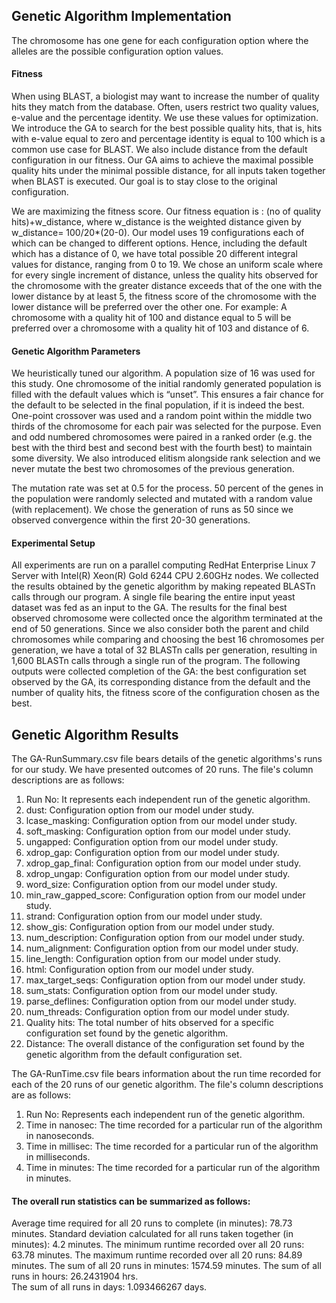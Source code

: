 ## Genetic Algorithm Implementation

The chromosome has one gene for each configuration option where the alleles are the possible configuration option values.

#### Fitness 
When using BLAST, a biologist may want to increase the number of quality hits they match from the database.  Often, users restrict two quality values, e-value and the percentage identity. We use these values for optimization. We introduce the GA to search for the best possible quality hits, that is, hits with e-value equal to zero and percentage identity is equal to 100 which is a common use case for BLAST. We also include distance from the default configuration in our fitness. Our GA aims to achieve the maximal possible quality hits under the minimal possible distance, for all inputs taken together when BLAST is executed. Our goal is to stay close to the original configuration.

We are maximizing the fitness score. Our fitness equation is : (no of quality hits)+w\_distance, where w\_distance is the weighted distance given by w\_distance= 100/20\*(20-0).  Our model uses 19 configurations each of which can be changed to different options. Hence, including the default which has a distance of 0, we have total possible 20 different integral values for distance, ranging from 0 to 19. We chose an uniform scale where for every single increment of distance, unless the quality hits observed for the chromosome with the greater distance exceeds that of the one with the lower distance by at least 5, the fitness score of the chromosome with the lower distance will be preferred over the other one.  For example: A chromosome with a quality hit of 100 and distance equal to 5 will be preferred over a chromosome with a quality hit of 103 and distance of 6.

#### Genetic Algorithm Parameters
We heuristically tuned our algorithm. A population size of 16 was used for this study. One chromosome of the initial randomly generated population is filled with the default values which is “unset”. This ensures a fair chance for the default to be selected in the final population, if it is indeed the best. One-point crossover was used and a random point within the middle two thirds of the chromosome for each pair was selected for the purpose. Even and odd numbered chromosomes were paired in a ranked order (e.g. the best with the third best and second best with the fourth best) to maintain some diversity. We also introduced elitism alongside rank selection and we never mutate the best two chromosomes of the previous generation. 

The mutation rate was set at 0.5 for the process. 50 percent of the genes in the population were randomly selected and mutated with a random value (with replacement). We chose the generation of runs as 50 since we observed convergence within the first 20-30 generations.


#### Experimental Setup
All experiments are run on a parallel computing RedHat Enterprise Linux 7 Server with Intel(R) Xeon(R) Gold 6244 CPU 2.60GHz nodes. We collected the results obtained by the genetic algorithm by making repeated BLASTn calls through our program. A single file bearing the entire input yeast dataset was fed as an input to the GA. The results for the final best observed chromosome were collected once the algorithm terminated at the end of 50 generations. Since we also consider both the parent and child chromosomes while comparing and choosing the best 16 chromosomes per generation, we have a total of 32 BLASTn calls per generation, resulting in 1,600 BLASTn calls through a single run of the program. The following outputs were collected completion of the GA: the best configuration set observed by the GA, its corresponding distance from the default and the number of quality hits, the fitness score of the configuration chosen as the best.


## Genetic Algorithm Results

The GA-RunSummary.csv file bears details of the genetic algorithms's runs for our study. We have presented outcomes of 20 runs. The file's column descriptions are as follows:
1. Run No: It represents each independent run of the genetic algorithm. 
2. dust: Configuration option from our model under study.
3. lcase_masking: Configuration option from our model under study.
4. soft_masking: Configuration option from our model under study.
5. ungapped: Configuration option from our model under study.
6. xdrop_gap: Configuration option from our model under study.
7. xdrop_gap_final: Configuration option from our model under study.
8. xdrop_ungap: Configuration option from our model under study.
9. word_size: Configuration option from our model under study.
10. min_raw_gapped_score: Configuration option from our model under study.	
11. strand: Configuration option from our model under study.
12. show_gis: Configuration option from our model under study.
13. num_description: Configuration option from our model under study.
14. num_alignment: Configuration option from our model under study.
15. line_length: Configuration option from our model under study.
16. html: Configuration option from our model under study.
17. max_target_seqs: Configuration option from our model under study.
18. sum_stats: Configuration option from our model under study.
19. parse_deflines: Configuration option from our model under study.
20. num_threads: Configuration option from our model under study.
21. Quality hits: The total number of hits observed for a specific configuration set found by the genetic algorithm.
22. Distance: The overall distance of the configuration set found by the genetic algorithm from the default configuration set.

The GA-RunTime.csv file bears information about the run time recorded for each of the 20 runs of our genetic algorithm. The file's column descriptions are as follows:
1. Run No: Represents each independent run of the genetic algorithm. 
2. Time in nanosec:	The time recorded for a particular run of the algorithm in nanoseconds.
3. Time in millisec: The time recorded for a particular run of the algorithm in milliseconds.
4. Time in minutes: The time recorded for a particular run of the algorithm in minutes.

#### The overall run statistics can be summarized as follows:
Average time required for all 20 runs to complete (in minutes): 78.73 minutes.
Standard deviation calculated for all runs taken together (in minutes): 4.2 minutes.
The minimum runtime recorded over all 20 runs: 63.78 minutes.
The maximum runtime recorded over all 20 runs: 84.89	minutes.
The sum of all 20 runs in minutes: 1574.59 minutes.
The sum of all runs in hours: 26.2431904 hrs.	
The sum of all runs in days: 1.093466267 days.	



